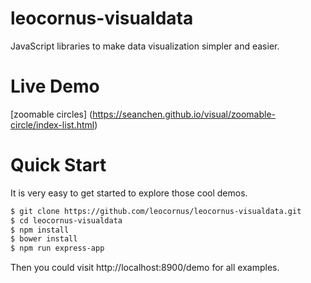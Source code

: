 # leocornus-visualdata

JavaScript libraries to make data visualization simpler and easier.

# Live Demo

[zoomable circles] (https://seanchen.github.io/visual/zoomable-circle/index-list.html)

# Quick Start

It is very easy to get started to explore those cool demos.

```bash
$ git clone https://github.com/leocornus/leocornus-visualdata.git
$ cd leocornus-visualdata
$ npm install
$ bower install
$ npm run express-app
```

Then you could visit http://localhost:8900/demo for all examples.
